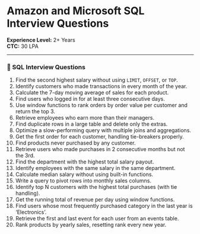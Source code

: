 # Amazon and Microsoft SQL Interview Questions

**Experience Level:** 2+ Years  
**CTC:** 30 LPA

---

### 📘 SQL Interview Questions

1. Find the second highest salary without using `LIMIT`, `OFFSET`, or `TOP`.
2. Identify customers who made transactions in every month of the year.
3. Calculate the 7-day moving average of sales for each product.
4. Find users who logged in for at least three consecutive days.
5. Use window functions to rank orders by order value per customer and return the top 3.
6. Retrieve employees who earn more than their managers.
7. Find duplicate rows in a large table and delete only the extras.
8. Optimize a slow-performing query with multiple joins and aggregations.
9. Get the first order for each customer, handling tie-breakers properly.
10. Find products never purchased by any customer.
11. Retrieve users who made purchases in 2 consecutive months but not the 3rd.
12. Find the department with the highest total salary payout.
13. Identify employees with the same salary in the same department.
14. Calculate median salary without using built-in functions.
15. Write a query to pivot rows into monthly sales columns.
16. Identify top N customers with the highest total purchases (with tie handling).
17. Get the running total of revenue per day using window functions.
18. Find users whose most frequently purchased category in the last year is ‘Electronics’.
19. Retrieve the first and last event for each user from an events table.
20. Rank products by yearly sales, resetting rank every new year.
